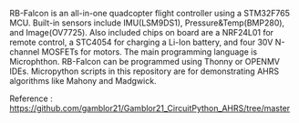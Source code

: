 RB-Falcon is an all-in-one quadcopter flight controller using a STM32F765 MCU. 
Built-in sensors include IMU(LSM9DS1), Pressure&Temp(BMP280), and Image(OV7725). 
Also included chips on board are a NRF24L01 for remote control, a STC4054 for charging a Li-Ion battery, and four 30V N-channel MOSFETs for motors.
The main programming language is Microphthon. RB-Falcon can be programmed using Thonny or OPENMV IDEs.
Micropython scripts in this repository are for demonstrating AHRS algorithms like Mahony and Madgwick.

Reference : https://github.com/gamblor21/Gamblor21_CircuitPython_AHRS/tree/master

